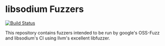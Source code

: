 # libsodium Fuzzers

[![Build Status](https://travis-ci.org/derwolfe/libsodium-fuzzers.svg?branch=master)](https://travis-ci.org/derwolfe/libsodium-fuzzers)

This repository contains fuzzers intended to be run by google's OSS-Fuzz and
libsodium's CI using llvm's excellent libfuzzer.
